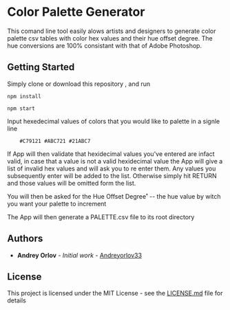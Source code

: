 # Color Palette Generator

This comand line tool easily alows artists and designers to generate color palette csv tables with color hex values and their hue offset degree. The hue conversions are 100% consistant with that of Adobe Photoshop.

## Getting Started

Simply clone or download this repository , and run 
```
npm install

npm start
```
Input hexedecimal values of colors that you would like to palette in a signle line 
```
    #C79121 #ABC721 #21ABC7
``` 
If App will then validate that hexidecimal values you've entered are infact valid,
in case that a value is not a valid hexidecimal value the App will give a list of invalid hex values and will ask you to re enter them.
Any values you subsequently enter will be added to the list. Otherwise simply hit RETURN and those values will be omitted form the list. 

You will then be asked for the Hue Offset Degree˚ -- the hue value by witch you want your palette to increment

The App will then generate a PALETTE.csv file to its root directory

## Authors

* **Andrey Orlov** - *Initial work* - [Andreyorlov33](https://github.com/Andreyorlov33)

## License

This project is licensed under the MIT License - see the [LICENSE.md](LICENSE.md) file for details


